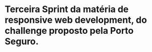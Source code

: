 # Terceira Sprint da matéria de responsive web development, do challenge proposto pela Porto Seguro.


